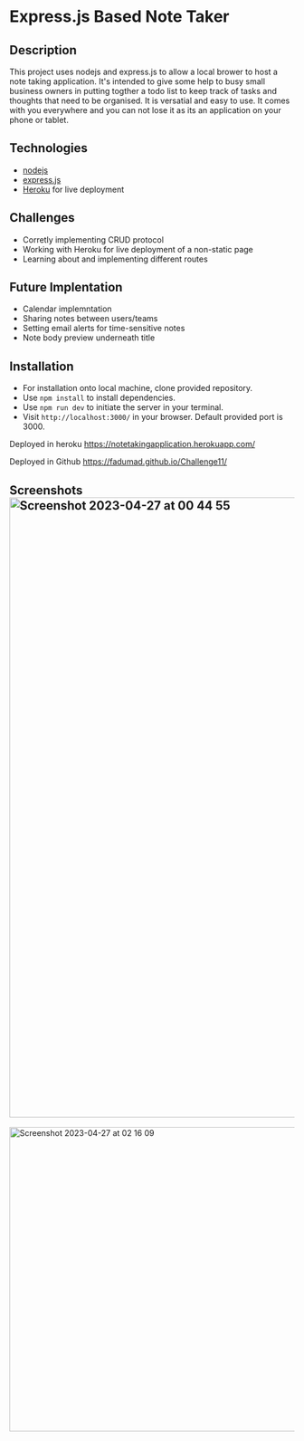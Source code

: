 # Express.js Based Note Taker

## Description
This project uses nodejs and express.js to allow a local brower to host a note taking application. It's intended to give some help to busy  small business owners in putting togther a todo list to keep track of tasks and thoughts that need to be organised. It is versatial and easy to use. It comes with you everywhere and you can not lose it as its an application on your phone or tablet. 

## Technologies
* [nodejs](https://nodejs.org/en/)
* [express.js](https://expressjs.com/)
* [Heroku](https://heroku.com) for live deployment

## Challenges
* Corretly implementing CRUD protocol
* Working with Heroku for live deployment of a non-static page
* Learning about and implementing different routes

## Future Implentation
* Calendar implemntation
* Sharing notes between users/teams
* Setting email alerts for time-sensitive notes
* Note body preview underneath title

## Installation
* For installation onto local machine, clone provided repository.
* Use `npm install` to install dependencies.
* Use `npm run dev` to initiate the server in your terminal.
* Visit `http://localhost:3000/` in your browser. Default provided port is 3000.


Deployed in heroku https://notetakingapplication.herokuapp.com/


Deployed in Github  https://fadumad.github.io/Challenge11/


## Screenshots<img width="1096" alt="Screenshot 2023-04-27 at 00 44 55" src="https://user-images.githubusercontent.com/117111465/234736128-515b543a-a9c5-4ee3-b3c8-56291da2253c.png">
<img width="538" alt="Screenshot 2023-04-27 at 02 16 09" src="https://user-images.githubusercontent.com/117111465/234736197-9b9fdf3d-996e-47eb-91c7-4a2edc5be821.png">




